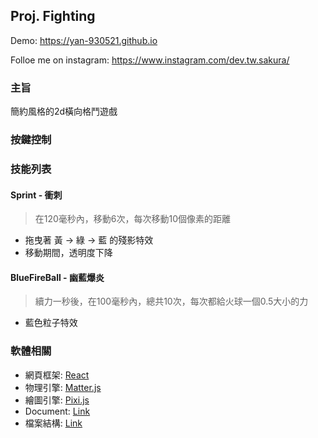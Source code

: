 ## Proj. Fighting 

Demo: https://yan-930521.github.io

Folloe me on instagram: https://www.instagram.com/dev.tw.sakura/ 

### 主旨
簡約風格的2d橫向格鬥遊戲
### 按鍵控制

### 技能列表
#### Sprint - 衝刺
> 在120毫秒內，移動6次，每次移動10個像素的距離
- 拖曳著 黃 -> 綠 -> 藍 的殘影特效
- 移動期間，透明度下降

#### BlueFireBall - 幽藍爆炎
> 續力一秒後，在100毫秒內，總共10次，每次都給火球一個0.5大小的力
- 藍色粒子特效
### 軟體相關
- 網頁框架: [React](https://react.dev/)
- 物理引擎: [Matter.js](https://brm.io/matter-js/)
- 繪圖引擎: [Pixi.js](https://pixijs.com/)
- Document: [Link](./docs/modules.md)
- 檔案結構: [Link](./watch.md)